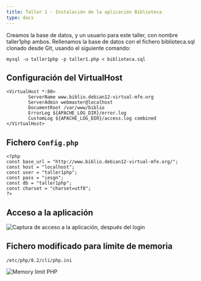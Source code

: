 ```yaml
---
title: Taller 1 - Instalación de la aplicación Biblioteca
type: docs
---
```


Creamos la base de datos, y un usuario para este taller, con nombre taller1php ambos. Rellenamos la base de datos con el fichero biblioteca.sql clonado desde Git, usando el siguiente comando:

`mysql -u taller1php -p taller1.php < biblioteca.sql`

## Configuración del VirtualHost

```
<VirtualHost *:80>
        ServerName www.biblio.debian12-virtual-mfe.org
        ServerAdmin webmaster@localhost
        DocumentRoot /var/www/biblio
        ErrorLog ${APACHE_LOG_DIR}/error.log
        CustomLog ${APACHE_LOG_DIR}/access.log combined
</VirtualHost>
```

## Fichero `Config.php`

```
<?php
const base_url = "http://www.biblio.debian12-virtual-mfe.org/";
const host = "localhost";
const user = "taller1php";
const pass = "iesgn";
const db = "taller1php";
const charset = "charset=utf8";
?>
```

## Acceso a la aplicación
![Captura de acceso a la aplicación, después del login](/images/capturaapp.png)

## Fichero modificado para límite de memoria
`/etc/php/8.2/cli/php.ini`

![Memory limit PHP](/images/phplimit.png)
